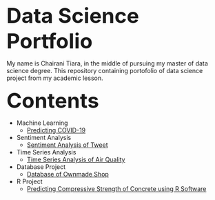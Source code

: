 <font size="24"><b>Data Science Portfolio</font></b>


My name is Chairani Tiara, in the middle of pursuing my master of data science degree. This repository containing portofolio of data science project from my academic lesson. 


<font size="24"><b>Contents</font></b>

- Machine Learning
 	- [Predicting COVID-19](https://github.com/ctsayyu/ctsayyu/blob/main/Covid19_Prediction/Mini_Project_P104718.ipynb) 
- Sentiment Analysis
	- [Sentiment Analysis of Tweet](https://github.com/ctsayyu/ctsayyu/tree/main/Sentiment_Analysis)
- Time Series Analysis
	- [Time Series Analysis of Air Quality](https://github.com/ctsayyu/ctsayyu/blob/main/Time_Series_Project/Lab_5_Time_Series.ipynb)
- Database Project
	- [Database of Ownmade Shop](https://drive.google.com/drive/folders/1utib-wUfwG_7mfQrq9_RzXChggEPk6nu?usp=sharing)
- R Project
	- [Predicting Compressive Strength of Concrete using R Software](https://github.com/ctsayyu/ctsayyu/tree/main/R%20Project)


